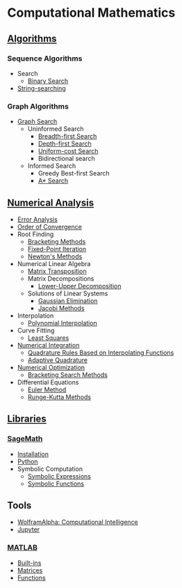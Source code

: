 # Computational Mathematics
## [Algorithms](Algorithms/README.md)
### Sequence Algorithms
- Search
  - [Binary Search](Algorithms/Sequences/Search/Binary%20Search.md)
- [String-searching](Algorithms/Sequences/String-searching/README.md)

### Graph Algorithms
- [Graph Search](Algorithms/Graphs/Search/README.md)
  - Uninformed Search
    - [Breadth-first Search](Algorithms/Graphs/Search/Breadth-first.md)
    - [Depth-first Search](Algorithms/Graphs/Search/Depth-first.md)
    - [Uniform-cost Search](Algorithms/Graphs/Search/Uniform-cost.md)
    - Bidirectional search
  - Informed Search
    - Greedy Best-first Search
    - [A\* Search](Algorithms/Graphs/Search/A-star.md)

## [Numerical Analysis](Numerical%20Analysis/README.md)
- [Error Analysis](Numerical%20Analysis/Error%20Analysis/README.md)
- [Order of Convergence](Numerical%20Analysis/Order%20of%20Convergence.md)
- Root Finding
  - [Bracketing Methods](Numerical%20Analysis/Root%20Finding/Bracketing%20Methods.md)
  - [Fixed-Point Iteration](Numerical%20Analysis/Root%20Finding/Fixed-Point%20Iteration.md)
  - [Newton's Methods](Numerical%20Analysis/Root%20Finding/Newton's%20Methods.md)
- Numerical Linear Algebra
  - [Matrix Transposition](Numerical%20Analysis/Numerical%20Linear%20Algebra/Matrix%20Transposition.md)
  - Matrix Decompositions
    - [Lower-Upper Decomposition](Numerical%20Analysis/Numerical%20Linear%20Algebra/Matrix%20Decompositions/Lower-Upper%20Decomposition.md)
  - Solutions of Linear Systems
    - [Gaussian Elimination](Numerical%20Analysis/Numerical%20Linear%20Algebra/Solutions/Gaussian%20Elimination.md)
    - [Jacobi Methods](Numerical%20Analysis/Numerical%20Linear%20Algebra/Solutions/Jacobi%20Methods.md)
- Interpolation
  - [Polynomial Interpolation](Numerical%20Analysis/Interpolation/Polynomial%20Interpolation.md)
- Curve Fitting
  - [Least Squares](Numerical%20Analysis/Curve%20Fitting/Least%20Squares.md)
- [Numerical Integration](Numerical%20Analysis/Numerical%20Integration/README.md)
  - [Quadrature Rules Based on Interpolating Functions](Numerical%20Analysis/Numerical%20Integration/Interpolating.md)
  - [Adaptive Quadrature](Numerical%20Analysis/Numerical%20Integration/Adaptive%20Quadrature.md)
- [Numerical Optimization](Numerical%20Analysis/Numerical%20Optimization/README.md)
  - [Bracketing Search Methods](Numerical%20Analysis/Numerical%20Optimization/Bracketing%20Search%20Methods.md)
- Differential Equations
  - [Euler Method](Numerical%20Analysis/Differential%20Equations/Euler%20Method.md)
  - [Runge-Kutta Methods](Numerical%20Analysis/Differential%20Equations/Runge-Kutta%20Methods.md)

## [Libraries](Libraries/README.md)
### [SageMath](Libraries/SageMath/README.md)
- [Installation](Libraries/SageMath/Installation.md)
- [Python](Libraries/SageMath/Python.md)
- Symbolic Computation
  - [Symbolic Expressions](Libraries/SageMath/Symbolic/Expressions.md)
  - [Symbolic Functions](Libraries/SageMath/Symbolic/Functions.md)

## Tools
- [WolframAlpha: Computational Intelligence](https://www.wolframalpha.com/)
- [Jupyter](https://jupyter.org/)

### [MATLAB](Tools/MATLAB/README.md)
- [Built-ins](Tools/MATLAB/Built-ins.md)
- [Matrices](Tools/MATLAB/Matrices.md)
- [Functions](Tools/MATLAB/Functions.md)